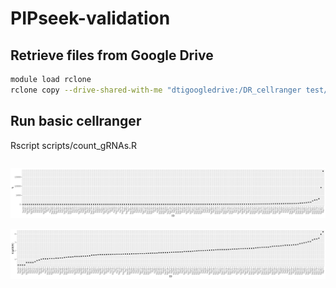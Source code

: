 # PIPseek-validation

## Retrieve files from Google Drive
```bash
module load rclone
rclone copy --drive-shared-with-me "dtigoogledrive:/DR_cellranger test/" .
```

## Run basic cellranger
Rscript scripts/count_gRNAs.R

```R

```

![](plots/gRNA_distribution_linear.png)

![](plots/gRNA_distribution_log10.png)